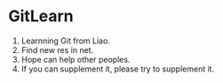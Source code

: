 # GitLearn

1. Learnning Git from Liao.
2. Find new res in net.
3. Hope can help other peoples.
4. If you can supplement it, please try to supplement it.